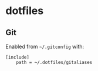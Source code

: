 # dotfiles

## Git

Enabled from `~/.gitconfig` with:

```
[include]
	path = ~/.dotfiles/gitaliases
```
